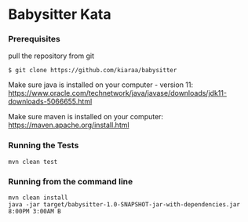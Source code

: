 # Babysitter Kata

### Prerequisites
pull the repository from git

```$ git clone https://github.com/kiaraa/babysitter```

Make sure java is installed on your computer - version 11: 
https://www.oracle.com/technetwork/java/javase/downloads/jdk11-downloads-5066655.html

Make sure maven is installed on your computer:
https://maven.apache.org/install.html



### Running the Tests
```mvn clean test```

### Running from the command line
```
mvn clean install
java -jar target/babysitter-1.0-SNAPSHOT-jar-with-dependencies.jar 8:00PM 3:00AM B
```
